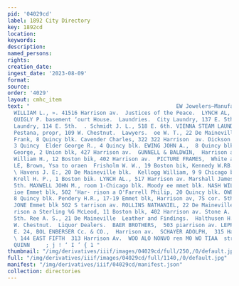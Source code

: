```yaml
---
pid: '04029cd'
label: 1892 City Directory
key: 1892cd
location: 
keywords: 
description: 
named_persons: 
rights: 
creation_date: 
ingest_date: '2023-08-09'
format: 
source: 
order: '4029'
layout: cmhc_item
text: "                                              EW Jowelers—Manufacturing.   VOGES
  WILLIAM L., ». 41516 Harrison av.  Justices of the Peace.  LYNCH AL,  517 ae av.
  QUIGLY P. basement ‘ourt House.  Laundries.  City Laundry, 137 E. 5th. * Fred’s
  Laundry, 114 E. 5th.  . Schmidt J. L., 518 E. 6th. VIENNA STEAM LAUNDRY,  J. M.
  Pestana, propr, 109 W. Chestnut.  Lawyers.  oe W. T., 22 De Maineville  Brown _L.
  Frank, 8 Quincy blk. Cavender Charles, 322 322 Harrison  av. Dickson Thomas A.,
  3 Quincy  Elder George R., 4 Quincy blk. EWING JOHN A.,  8 Quincy blk.  Goldthwaite
  George, 2 Union blk, 427 Harrison av.  GUNNELL & BALDWIN,  Harrison av.  Harrison
  William H., 12 Boston bik, 402 Harrison av.  PICTURE FRAMES,  White and FI: 1 Shirt.
  LE, Brown, Ysa to oraen  Frisholm W. W., 19 Boston bik, Kennedy W.RB.,1  285 LIQ
  \ Havens J. E:, 20 De Maineville blk.  Kellogg William, 9 9 Chicago blk. 30 W.Chestnut.
  Krell H. P., 1 Boston bik. LYNCH AL., 517 Harrison av. Marshall James Y., 113 W.
  5th. MAXWELL JOHN M., room 1-Chicago blk. Moody ee mmet blk. NASH WIL. 5, 6 and
  ioe Emmet blk, 502 ‘Har- rison a O'Farrell Philip, 20 Quincy blk. OWERS PRANK W.,
  8 Quincy blk. Pendery H.R., 17-19 Emmet blk, Harrison av, 7S cor. 5th. PHELPS &
  JONE Emmet blk 502 S tarrison av. ROLLINS NATHANIEL, 22 De Maineville blk, 600 Har-
  rison a Sterling %G McLeod, 11 Boston blk, 402 Harrison av. Stone A. W., 145 EB.
  5th. Ree A. S., 21 De Maineville  Leather and Findings.  Halthusen H. & Co., 408
  W. Chestnut.  Liquor Dealers.  BAER BROTHERS,  503 piarrison av. LEPPEL B  139-141
  E. 24, BOL ENBERSER Cc. & CO.,  Harrison av.  SCHAYER ADOLPH,  315 Harrison av.
  \ 144 EAST FIFTH  313 Harrison Av.  WOO ALO NONVO ren M0 WO TIAA  street. J, J,
  QUINN     ; j ! ‘ I ’ { 1 "
thumbnail: "/img/derivatives/iiif/images/04029cd/full/250,/0/default.jpg"
full: "/img/derivatives/iiif/images/04029cd/full/1140,/0/default.jpg"
manifest: "/img/derivatives/iiif/04029cd/manifest.json"
collection: directories
---
```

